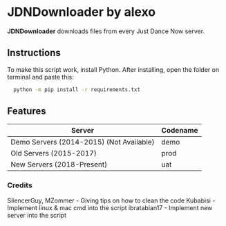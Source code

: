 # JDNDownloader by alexo
**JDNDownloader** downloads files from every Just Dance Now server.
## Instructions
To make this script work, install Python. After installing, open the folder on terminal and paste this:
```bash
  python -m pip install -r requirements.txt
```
## Features
| Server | Codename |
| ------------- | ------------- |
| Demo Servers (2014-2015) (Not Available) | demo  |
| Old Servers (2015-2017) | prod |
| New Servers (2018-Present) | uat |

### Credits
SilencerGuy, MZommer - Giving tips on how to clean the code
Kubabisi - Implement linux & mac cmd into the script
ibratabian17 - Implement new server into the script